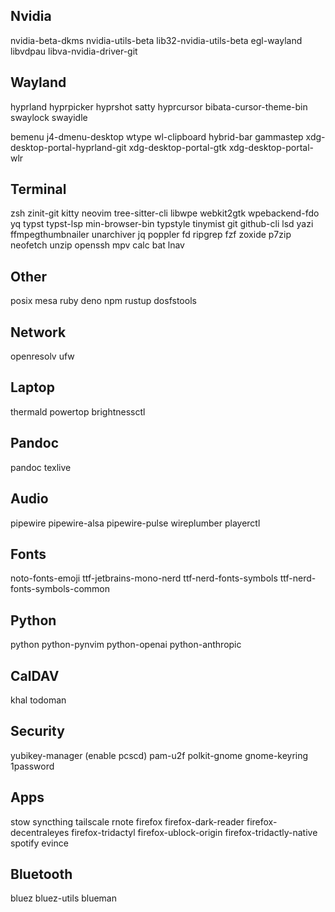 ## Nvidia
nvidia-beta-dkms
nvidia-utils-beta lib32-nvidia-utils-beta
egl-wayland libvdpau libva-nvidia-driver-git

## Wayland
hyprland hyprpicker
hyprshot satty
hyprcursor bibata-cursor-theme-bin
swaylock swayidle
<!-- swaync -->
<!-- rofi-wayland rofimoji wtype rofi-calc-git -->
bemenu j4-dmenu-desktop wtype
wl-clipboard
hybrid-bar
gammastep
xdg-desktop-portal-hyprland-git xdg-desktop-portal-gtk xdg-desktop-portal-wlr

## Terminal
zsh
zinit-git
kitty
neovim tree-sitter-cli libwpe webkit2gtk wpebackend-fdo yq
typst typst-lsp min-browser-bin typstyle tinymist
git github-cli
lsd
yazi ffmpegthumbnailer unarchiver jq poppler fd ripgrep fzf zoxide p7zip
neofetch
unzip
openssh
mpv
calc
bat
lnav

## Other
posix mesa
ruby
deno npm
rustup
dosfstools

## Network
openresolv
ufw

## Laptop
thermald powertop brightnessctl

## Pandoc
pandoc texlive

## Audio
pipewire pipewire-alsa pipewire-pulse wireplumber
playerctl

## Fonts
noto-fonts-emoji
ttf-jetbrains-mono-nerd
ttf-nerd-fonts-symbols
ttf-nerd-fonts-symbols-common

## Python
python
python-pynvim
python-openai python-anthropic

## CalDAV
khal
todoman

## Security
yubikey-manager (enable pcscd)
pam-u2f
polkit-gnome gnome-keyring
1password

## Apps
stow
syncthing
tailscale
rnote
firefox firefox-dark-reader firefox-decentraleyes firefox-tridactyl firefox-ublock-origin firefox-tridactly-native
spotify
evince

## Bluetooth
bluez
bluez-utils
blueman
